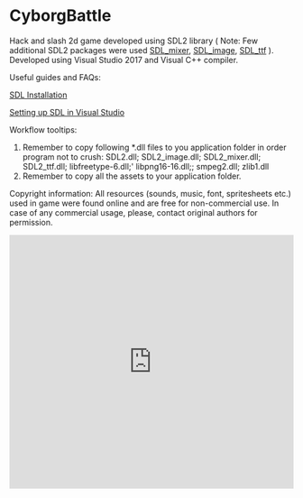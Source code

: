 # CyborgBattle
Hack and slash 2d game developed using SDL2 library (
Note: Few additional SDL2 packages were used
[SDL_mixer](https://www.libsdl.org/projects/SDL_mixer/),
[SDL_image](https://www.libsdl.org/projects/SDL_image/),
[SDL_ttf](https://www.libsdl.org/projects/SDL_ttf/)
).
Developed using Visual Studio 2017 and Visual C++ compiler.

Useful guides and FAQs:

[SDL Installation](https://wiki.libsdl.org/Installation)

[Setting up SDL in Visual Studio](https://xeekworx.com/sdl2guides/14-sdl2guides-setupvs)

Workflow tooltips:
1. Remember to copy following *.dll files to you application folder in order program not to crush:
SDL2.dll; SDL2_image.dll; SDL2_mixer.dll; SDL2_ttf.dll; libfreetype-6.dll;' libpng16-16.dll;; smpeg2.dll; zlib1.dll
2. Remember to copy all the assets to your application folder.

Copyright information:
All resources (sounds, music, font, spritesheets etc.) used in game were found online and are free for non-commercial use.
In case of any commercial usage, please, contact original authors for permission.


<iframe width="100%" height="450" scrolling="no" frameborder="no" src="https://w.soundcloud.com/player/?url=https%3A//api.soundcloud.com/tracks/141504921&amp;auto_play=false&amp;hide_related=false&amp;show_comments=true&amp;show_user=true&amp;show_reposts=false&amp;visual=true"></iframe>
